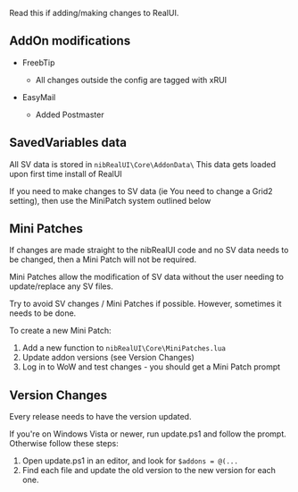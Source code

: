 Read this if adding/making changes to RealUI.

AddOn modifications
-------------------

  - FreebTip
    - All changes outside the config are tagged with xRUI

  - EasyMail
    - Added Postmaster



SavedVariables data
-------------------

All SV data is stored in `nibRealUI\Core\AddonData\`
This data gets loaded upon first time install of RealUI

If you need to make changes to SV data (ie You need to change a Grid2 setting), then use the MiniPatch system outlined below



Mini Patches
------------

If changes are made straight to the nibRealUI code and no SV data needs to be changed, then a Mini Patch will not be required.

Mini Patches allow the modification of SV data without the user needing to update/replace any SV files.

Try to avoid SV changes / Mini Patches if possible. However, sometimes it needs to be done.


To create a new Mini Patch:
  1. Add a new function to `nibRealUI\Core\MiniPatches.lua`
  2. Update addon versions (see Version Changes)
  3. Log in to WoW and test changes - you should get a Mini Patch prompt



Version Changes
---------------

Every release needs to have the version updated.

If you're on Windows Vista or newer, run update.ps1 and follow the prompt. Otherwise follow these steps:
  1. Open update.ps1 in an editor, and look for `$addons = @(...`
  2. Find each file and update the old version to the new version for each one.
